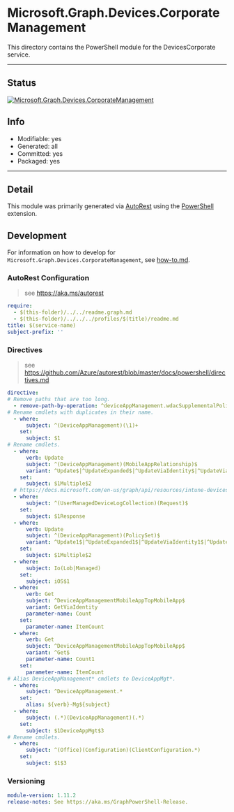 <!-- region Generated -->
# Microsoft.Graph.Devices.CorporateManagement
This directory contains the PowerShell module for the DevicesCorporate service.

---
## Status
[![Microsoft.Graph.Devices.CorporateManagement](https://img.shields.io/powershellgallery/v/Microsoft.Graph.Devices.CorporateManagement.svg?style=flat-square&label=Microsoft.Graph.Devices.CorporateManagement "Microsoft.Graph.Devices.CorporateManagement")](https://www.powershellgallery.com/packages/Microsoft.Graph.Devices.CorporateManagement/)

## Info
- Modifiable: yes
- Generated: all
- Committed: yes
- Packaged: yes

---
## Detail
This module was primarily generated via [AutoRest](https://github.com/Azure/autorest) using the [PowerShell](https://github.com/Azure/autorest.powershell) extension.

## Development
For information on how to develop for `Microsoft.Graph.Devices.CorporateManagement`, see [how-to.md](how-to.md).
<!-- endregion -->

### AutoRest Configuration

> see https://aka.ms/autorest

``` yaml
require:
  - $(this-folder)/../../readme.graph.md
  - $(this-folder)/../../../profiles/$(title)/readme.md
title: $(service-name)
subject-prefix: ''
```

### Directives

> see https://github.com/Azure/autorest/blob/master/docs/powershell/directives.md

``` yaml
directive:
# Remove paths that are too long.
  - remove-path-by-operation: ^deviceAppManagement.wdacSupplementalPolicies.deviceStatuses.*$|^deviceManagement.deviceHealthScripts.deviceRunStates.managedDevice_deleteUserFromSharedAppleDevice|^deviceAppManagement.mobileApps.userStatuses.deviceStatuses.app.microsoft.graph.iosVppApp_.*$|^deviceAppManagement.managedAppRegistrations.(appliedPolicies|Intendedpolicies).microsoft.graph.*_.*$
# Rename cmdlets with duplicates in their name.
  - where:
      subject: ^(DeviceAppManagement)(\1)+
    set:
      subject: $1
# Rename cmdlets.
  - where:
      verb: Update
      subject: ^(DeviceAppManagement)(MobileAppRelationship)$
      variant: ^Update$|^UpdateExpanded$|^UpdateViaIdentity$|^UpdateViaIdentityExpanded$
    set:
      subject: $1Multiple$2
  # https://docs.microsoft.com/en-us/graph/api/resources/intune-devices-devicelogcollectionresponse?view=graph-rest-beta
  - where:
      subject: ^(UserManagedDeviceLogCollection)(Request)$
    set:
      subject: $1Response
  - where:
      verb: Update
      subject: ^(DeviceAppManagement)(PolicySet)$
      variant: ^Update1$|^UpdateExpanded1$|^UpdateViaIdentity1$|^UpdateViaIdentityExpanded1$
    set:
      subject: $1Multiple$2
  - where:
      subject: Io(Lob|Managed)
    set:
      subject: iOS$1
  - where:
      verb: Get
      subject: ^DeviceAppManagementMobileAppTopMobileApp$
      variant: GetViaIdentity
      parameter-name: Count
    set:
      parameter-name: ItemCount
  - where:
      verb: Get
      subject: ^DeviceAppManagementMobileAppTopMobileApp$
      variant: ^Get$
      parameter-name: Count1
    set:
      parameter-name: ItemCount
# Alias DeviceAppManagement* cmdlets to DeviceAppMgt*.
  - where:
      subject: ^DeviceAppManagement.*
    set:
      alias: ${verb}-Mg${subject}
  - where:
      subject: (.*)(DeviceAppManagement)(.*)
    set:
      subject: $1DeviceAppMgt$3
# Rename cmdlets.
  - where:
      subject: ^(Office)(Configuration)(ClientConfiguration.*)
    set:
      subject: $1$3
```
### Versioning

``` yaml
module-version: 1.11.2
release-notes: See https://aka.ms/GraphPowerShell-Release.
```
